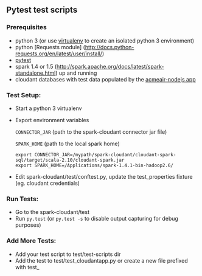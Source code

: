 ## Pytest test scripts

### Prerequisites
- python 3  (or use [virtualenv](https://virtualenv.readthedocs.org/en/latest/) to create an isolated python 3 environment)
- python [Requests module] (http://docs.python-requests.org/en/latest/user/install/)
- [pytest](http://pytest.org/latest/)
- spark 1.4 or 1.5 (http://spark.apache.org/docs/latest/spark-standalone.html) up and running 
- cloudant databases with test data populated by the [acmeair-nodejs app](https://github.com/acmeair/acmeair-nodejs)

### Test Setup:
- Start a python 3 virtualenv
- Export environment variables

     `CONNECTOR_JAR`  (path to the spark-cloudant connector jar file)

     `SPARK_HOME`        (path to the local spark home)

    ```
    export CONNECTOR_JAR=/mypath/spark-cloudant/cloudant-spark-sql/target/scala-2.10/cloudant-spark.jar
    export SPARK_HOME=/Applications/spark-1.4.1-bin-hadoop2.6/
    ```
- Edit spark-cloudant/test/conftest.py, update the test_properties fixture (eg. cloudant credentials) 
    
### Run Tests:
- Go to the spark-cloudant/test
- Run `py.test`   (or `py.test -s` to disable output capturing for debug purposes)

### Add More Tests:
- Add your test script to test/test-scripts dir
- Add the test to test/test_cloudantapp.py or create a new file prefixed with test_


		    
